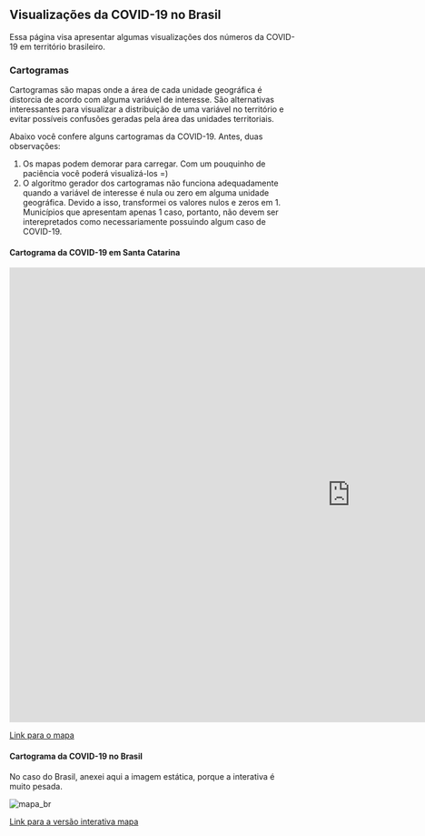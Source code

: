## Visualizações da COVID-19 no Brasil

Essa página visa apresentar algumas visualizações dos números da COVID-19 em território brasileiro. 

### Cartogramas

Cartogramas são mapas onde a área de cada unidade geográfica é distorcia de acordo com alguma variável de interesse. São alternativas interessantes para visualizar a distribuição de uma variável no território e evitar possíveis confusões geradas pela área das unidades territoriais.

Abaixo você confere alguns cartogramas da COVID-19. Antes, duas observações:

1. Os mapas podem demorar para carregar. Com um pouquinho de paciência você poderá visualizá-los =)
2. O algoritmo gerador dos cartogramas não funciona adequadamente quando a variável de interesse é nula ou zero em alguma unidade geográfica. Devido a isso, transformei os valores nulos e zeros em 1. Municípios que apresentam apenas 1 caso, portanto, não devem ser interepretados como necessariamente possuindo algum caso de COVID-19.

#### Cartograma da COVID-19 em Santa Catarina

<iframe src="https://cassianord.github.io/mapas_interativos/topo_sc.html" style="border:0px #ffffff none;" name="myiFrame" scrolling="no" frameborder="1" marginheight="0px" marginwidth="0px" height="800px" width="1200px" allowfullscreen></iframe>

[Link para o mapa](https://cassianord.github.io/mapas_interativos/images/topo_sc.html)


#### Cartograma da COVID-19 no Brasil

No caso do Brasil, anexei aqui a imagem estática, porque a interativa é muito pesada. 

![mapa_br](https://cassianord.github.io/mapas_interativos/images/carto_br_28_05.png)

[Link para a versão interativa mapa](https://cassianord.github.io/mapas_interativos/images/carto_br.html)


